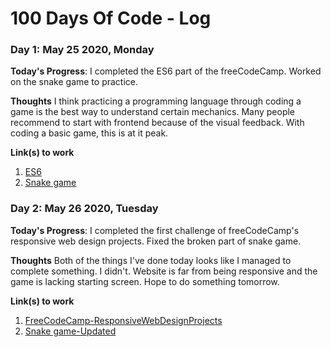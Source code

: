 # 100 Days Of Code - Log

### Day 1: May 25 2020, Monday

**Today's Progress**: I completed the ES6 part of the freeCodeCamp. Worked on the snake game to practice.

**Thoughts** I think practicing a programming language through coding a game is the best way to understand certain mechanics. Many people recommend to start with frontend because of the visual feedback. With coding a basic game, this is at it peak.

**Link(s) to work**

1. [ES6](https://www.freecodecamp.org/learn/javascript-algorithms-and-data-structures/es6/)
2. [Snake game](https://github.com/ahmetgordebil/games.js/tree/master/Snake.js)

### Day 2: May 26 2020, Tuesday

**Today's Progress**: I completed the first challenge of freeCodeCamp's responsive web design projects. Fixed the broken part of snake game.

**Thoughts** Both of the things I've done today looks like I managed to complete something. I didn't. Website is far from being responsive and the game is lacking starting screen. Hope to do something tomorrow.

**Link(s) to work**

1. [FreeCodeCamp-ResponsiveWebDesignProjects](https://www.freecodecamp.org/learn/responsive-web-design/responsive-web-design-projects/build-a-tribute-page)
2. [Snake game-Updated](https://github.com/ahmetgordebil/games.js/tree/master/Snake.js)
